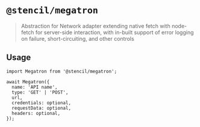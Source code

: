 # `@stencil/megatron`

> Abstraction for Network adapter extending native fetch with node-fetch for server-side interaction, with in-built support of error logging on failure, short-circuiting, and other controls

## Usage

```
import Megatron from '@stencil/megatron';

await Megatron({
  name: 'API name',
  type: 'GET' | 'POST',
  url,
  credentials: optional,
  requestData: optional,
  headers: optional,
});
```
